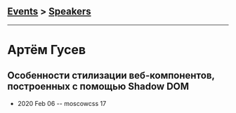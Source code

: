 ## [Events](../README.md) > [Speakers](../speakers.md)
---

# Артём Гусев

## Особенности стилизации веб-компонентов, построенных с помощью Shadow DOM
- 2020 Feb 06 -- moscowcss 17    
